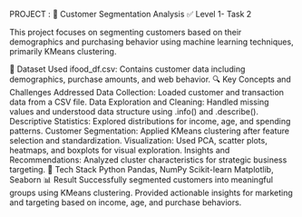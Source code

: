 PROJECT : 🧠 Customer Segmentation Analysis
✅ Level 1- Task 2

This project focuses on segmenting customers based on their demographics and purchasing behavior using machine learning techniques, primarily KMeans clustering.

📂 Dataset Used
ifood_df.csv: Contains customer data including demographics, purchase amounts, and web behavior.
🔍 Key Concepts and Challenges Addressed
Data Collection: Loaded customer and transaction data from a CSV file.
Data Exploration and Cleaning: Handled missing values and understood data structure using .info() and .describe().
Descriptive Statistics: Explored distributions for income, age, and spending patterns.
Customer Segmentation: Applied KMeans clustering after feature selection and standardization.
Visualization: Used PCA, scatter plots, heatmaps, and boxplots for visual exploration.
Insights and Recommendations: Analyzed cluster characteristics for strategic business targeting.
🧪 Tech Stack
Python
Pandas, NumPy
Scikit-learn
Matplotlib, Seaborn
📊 Result
Successfully segmented customers into meaningful groups using KMeans clustering. Provided actionable insights for marketing and targeting based on income, age, and purchase behaviors.
